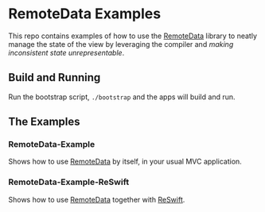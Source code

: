 # RemoteData Examples

This repo contains examples of how to use the [RemoteData](https://github.com/mokagio/RemoteData/) library to neatly manage the state of the view by leveraging the compiler and _making inconsistent state unrepresentable_.

## Build and Running

Run the bootstrap script, `./bootstrap` and the apps will build and run.

## The Examples

### RemoteData-Example

Shows how to use [RemoteData](https://github.com/mokagio/RemoteData/) by itself, in your usual MVC application.

### RemoteData-Example-ReSwift

Shows how to use [RemoteData](https://github.com/mokagio/RemoteData/) together with [ReSwift](https://github.com/ReSwift/ReSwift).



